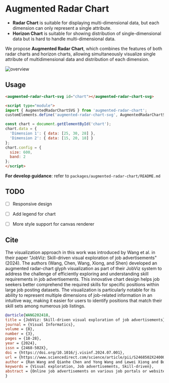 # Augmented Radar Chart
- **Radar Chart** is suitable for displaying multi-dimensional data, but each dimension can only represent a single attribute.
- **Horizon Chart** is suitable for showing distribution of single-dimensional data but is hard to handle multi-dimensional data.


We propose **Augmented Radar Chart**, which combines the features of both radar charts and horizon charts, allowing simultaneously visualize single attribute of multidimensional data and distribution of each dimension.

![overview](https://github.com/user-attachments/assets/7c44ea99-6d77-4d91-80a9-95e1657639ad)


## Usage

```html
<augmented-radar-chart-svg id="chart"></augmented-radar-chart-svg>

<script type="module">
import { AugmentedRadarChartSVG } from 'augmented-radar-chart';
customElements.define('augmented-radar-chart-svg', AugmentedRadarChartSVG);

const chart = document.getElementById('chart');
chart.data = {
  'Dimension 1': { data: [25, 30, 28] },
  'Dimension 2': { data: [15, 20, 18] }
};
chart.config = {
  size: 600,
  band: 2
};
</script>
```
**For develop guidance**: refer to `packages/augmented-radar-chart/README.md`

## TODO

- [ ] Responsive design
- [ ] Add legend for chart
- [ ] More style support for canvas renderer



## Cite

The visualization approach in this work was introduced by Wang et al. in their paper "JobViz: Skill-driven visual exploration of job advertisements" (2024). 
The authors (Wang, Chen, Wang, Xiong, and Shen) developed an augmented radar-chart glyph visualization as part of their JobViz system to address the challenge of efficiently exploring and understanding skill requirements in job advertisements. 
This innovative chart design helps job seekers better comprehend the required skills for specific positions within large job posting datasets. 
The visualization is particularly notable for its ability to represent multiple dimensions of job-related information in an intuitive way, making it easier for users to identify positions that match their skill sets among numerous job listings.

```bibtex
@article{WANG202418,
title = {JobViz: Skill-driven visual exploration of job advertisements},
journal = {Visual Informatics},
volume = {8},
number = {3},
pages = {18-28},
year = {2024},
issn = {2468-502X},
doi = {https://doi.org/10.1016/j.visinf.2024.07.001},
url = {https://www.sciencedirect.com/science/article/pii/S2468502X24000391},
author = {Ran Wang and Qianhe Chen and Yong Wang and Lewei Xiong and Boyang Shen},
keywords = {Visual exploration, Job advertisements, Skill-driven},
abstract = {Online job advertisements on various job portals or websites have become the most popular way for people to find potential career opportunities nowadays. However, the majority of these job sites are limited to offering fundamental filters such as job titles, keywords, and compensation ranges. This often poses a challenge for job seekers in efficiently identifying relevant job advertisements that align with their unique skill sets amidst a vast sea of listings. Thus, we propose well-coordinated visualizations to provide job seekers with three levels of details of job information: a skill-job overview visualizes skill sets, employment posts as well as relationships between them with a hierarchical visualization design; a post exploration view leverages an augmented radar-chart glyph to represent job posts and further facilitates users’ swift comprehension of the pertinent skills necessitated by respective positions; a post detail view lists the specifics of selected job posts for profound analysis and comparison. By using a real-world recruitment advertisement dataset collected from 51Job, one of the largest job websites in China, we conducted two case studies and user interviews to evaluate JobViz. The results demonstrated the usefulness and effectiveness of our approach.}
}
```

